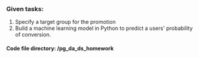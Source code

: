 ### Given tasks: 
1. Specify a target group for the promotion
2. Build a machine learning model in Python to predict a users' probability of conversion.

#### Code file directory: /pg_da_ds_homework